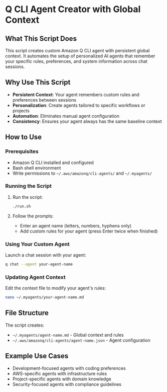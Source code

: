 # Q CLI Agent Creator with Global Context

## What This Script Does

This script creates custom Amazon Q CLI agent with persistent global context. It automates the setup of personalized AI agents that remember your specific rules, preferences, and system information across chat sessions.

## Why Use This Script

- **Persistent Context**: Your agent remembers custom rules and preferences between sessions
- **Personalization**: Create agents tailored to specific workflows or projects
- **Automation**: Eliminates manual agent configuration
- **Consistency**: Ensures your agent always has the same baseline context

## How to Use

### Prerequisites
- Amazon Q CLI installed and configured
- Bash shell environment
- Write permissions to `~/.aws/amazonq/cli-agents/` and `~/.myagents/`

### Running the Script

1. Run the script:
   ```bash
   ./run.sh
   ```

2. Follow the prompts:
   - Enter an agent name (letters, numbers, hyphens only)
   - Add custom rules for your agent (press Enter twice when finished)

### Using Your Custom Agent

Launch a chat session with your agent:
```bash
q chat --agent your-agent-name
```

### Updating Agent Context

Edit the context file to modify your agent's rules:
```bash
nano ~/.myagents/your-agent-name.md
```

## File Structure

The script creates:
- `~/.myagents/agent-name.md` - Global context and rules
- `~/.aws/amazonq/cli-agents/agent-name.json` - Agent configuration

## Example Use Cases

- Development-focused agents with coding preferences
- AWS-specific agents with infrastructure rules
- Project-specific agents with domain knowledge
- Security-focused agents with compliance guidelines
